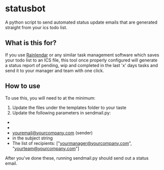 # statusbot

A python script to send automated status update emails that are generated straight from your ics todo list.


## What is this for?

If you use [Rainlendar](http://rainlendar.net/cms/index.php) or any similar task management software which saves your todo list to an ICS file, this tool once properly configured will generate a status report of pending, wip and completed in the last 'x' days tasks and send it to your manager and team with one click.

## How to use

To use this, you will need to at the minimum:

1. Update the files under the templates folder to your taste
2. Update the following parameters in sendmail.py:
  * <pathtoyourcalender>
  * <yourmailserver>
  * <youremail@yourcompany.com> (sender)
  * <yourname> in the subject string
  * The list of recipients: ["<yourmanager@yourcompany.com>", "<yourteam@yourcompany.com>"] 

After you've done these, running sendmail.py should send out a status email.

